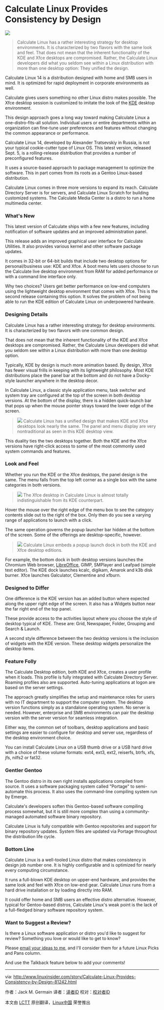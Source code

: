Calculate Linux Provides Consistency by Design
================================================================================
![](http://www.linuxinsider.com/ai/120560/linux-desktop-kde-xfce.jpg)

> Calculate Linux has a rather interesting strategy for desktop environments. It is characterized by two flavors with the same look and feel. That does not mean that the inherent functionality of the KDE and Xfce desktops are compromised. Rather, the Calculate Linux developers did what you seldom see within a Linux distribution with more than one desktop option: They unified the design.

Calculate Linux 14 is a distribution designed with home and SMB users in mind. It is optimized for rapid deployment in corporate environments as well.

Calculate gives users something no other Linux distro makes possible. The Xfce desktop session is customized to imitate the look of the [KDE][1] desktop environment.

This design approach goes a long way toward making Calculate Linux a one-distro-fits-all solution. Individual users or entire departments within an organization can fine-tune user preferences and features without changing the common appearance or performance.

Calculate Linux 14, developed by Alexander Tratsevskiy in Russia, is not your typical cookie-cutter type of Linux OS. This latest version, released Sept. 5, is a rolling-release distribution that provides a number of preconfigured features.

It uses a source-based approach to package management to optimize the software. This in part comes from its roots as a Gentoo Linux-based distribution.

Calculate Linux comes in three more versions to expand its reach. Calculate Directory Server is for servers, and Calculate Linux Scratch for building customized systems. The Calculate Media Center is a distro to run a home multimedia center.

### What's New ###

This latest version of Calculate ships with a few new features, including notification of software updates and an improved administration panel.

This release adds an improved graphical user interface for Calculate Utilities. It also provides various kernel and other software package updates.

It comes in 32-bit or 64-bit builds that include two desktop options for personal/business use: KDE and Xfce. A boot menu lets users choose to run the Calculate live desktop environment from RAM for added performance or with a command line interface only.

Why two choices? Users get better performance on low-end computers using the lightweight desktop environment that comes with Xfce. This is the second release containing this option. It solves the problem of not being able to run the KDE edition of Calculate Linux on underpowered hardware.

### Designing Details ###

Calculate Linux has a rather interesting strategy for desktop environments. It is characterized by two flavors with one common design.

That does not mean that the inherent functionality of the KDE and Xfce desktops are compromised. Rather, the Calculate Linux developers did what you seldom see within a Linux distribution with more than one desktop option.

Typically, KDE by design is much more animation based. By design, Xfce has fewer visual frills in keeping with its lightweight philosophy. Most KDE distributions place the panel bar at the bottom and do not have a Docky-style launcher anywhere in the desktop decor.

In Calculate Linux, a classic style application menu, task switcher and system tray are configured at the top of the screen in both desktop versions. At the bottom of the display, there is a hidden quick-launch bar that pops up when the mouse pointer strays toward the lower edge of the screen.

> ![](http://www.linuxinsider.com/article_images/2014/81242_990x557.jpg)
> Calculate Linux has a unified design that makes KDE and Xfce desktops look nearly the same. The panel and menu display are very nontraditional as seen in this KDE desktop view.

This duality ties the two desktops together. Both the KDE and the Xfce versions have right-click access to some of the most commonly used system commands and features.

### Look and Feel ###

Whether you run the KDE or the Xfce desktops, the panel design is the same. The menu falls from the top left corner as a single box with the same categories in both versions.

> ![](http://www.linuxinsider.com/article_images/2014/81242_990x540.jpg)
> The Xfce desktop in Calculate Linux is almost totally indistinguishable from its KDE counterpart.

Hover the mouse over the right edge of the menu box to see the category contents slide out to the right of the box. Only then do you see a varying range of applications to launch with a click.

The same operation governs the popup launcher bar hidden at the bottom of the screen. Some of the offerings are desktop-specific, however.

> ![](http://www.linuxinsider.com/article_images/2014/81242_990x556.jpg)
> Calculate Linux embeds a popup launch dock in both the KDE and Xfce desktop editions.

For example, the bottom dock in both desktop versions launches the Chromium Web browser, [LibreOffice][3], GIMP, SMPlayer and Leafpad (simple text editor). The KDE dock launches kcalc, digikam, Amarok and k3b disk burner. Xfce launches Galculator, Clementine and xfburn.

### Designed to Differ ###

One difference is the KDE version has an added button where expected along the upper right edge of the screen. It also has a Widgets button near the far right end of the top panel.

These provide access to the activities layout where you choose the style of desktop typical of KDE. These are: Grid, Newspaper, Folder, Grouping and Search & Launch.

A second style difference between the two desktop versions is the inclusion of widgets with the KDE version. These desktop widgets personalize the desktop items.

### Feature Folly ###

The Calculate Desktop edition, both KDE and Xfce, creates a user profile when it loads. This profile is fully integrated with Calculate Directory Server. Roaming profiles also are supported. Auto-tuning applications at logon are based on the server settings.

The approach greatly simplifies the setup and maintenance roles for users with no IT department to support the computer system. The desktop version functions simply as a standalone operating system. No server is needed. However, enterprise and SMB environments can pair the desktop version with the server version for seamless integration.

Either way, the common set of toolbars, desktop applications and basic settings are easier to configure for desktop and server use, regardless of the desktop environment choice.

You can install Calculate Linux on a USB thumb drive or a USB hard drive with a choice of these volume formats: ext4, ext3, ext2, reiserfs, btrfs, xfs, jfs, nilfs2 or fat32.

### Gentler Gentoo ###

The Gentoo distro in its own right installs applications compiled from source. It uses a software packaging system called "Portage" to semi-automate this process. It also uses the command-line compiling system run by Emerge.

Calculate's developers soften this Gentoo-based software compiling process somewhat, but it is still more complex than using a community-managed automated software binary repository.

Calculate Linux is fully compatible with Gentoo repositories and support for binary repository updates. System files are updated via Portage throughout the distribution life cycle.

### Bottom Line ###

Calculate Linux is a well-tooled Linux distro that makes consistency in design job number one. It is highly configurable and is optimized for nearly every computing circumstance.

It runs a full-blown KDE desktop on upper-end hardware, and provides the same look and feel with Xfce on low-end gear. Calculate Linux runs from a hard drive installation or by loading directly into RAM.

It could offer home and SMB users an effective distro alternative. However, typical for Gentoo-based distros, Calculate Linux's weak point is the lack of a full-fledged binary software repository system.

### Want to Suggest a Review? ###

Is there a Linux software application or distro you'd like to suggest for review? Something you love or would like to get to know?

Please [email your ideas to me][4], and I'll consider them for a future Linux Picks and Pans column.

And use the Talkback feature below to add your comments!

--------------------------------------------------------------------------------

via: http://www.linuxinsider.com/story/Calculate-Linux-Provides-Consistency-by-Design-81242.html

作者：Jack M. Germain
译者：[译者ID](https://github.com/译者ID)
校对：[校对者ID](https://github.com/校对者ID)

本文由 [LCTT](https://github.com/LCTT/TranslateProject) 原创翻译，[Linux中国](http://linux.cn/) 荣誉推出

[1]:http://www.calculate-linux.org/
[2]:http://www.kde.org/
[3]:http://www.libreoffice.org/
[4]:jack.germain@newsroom.ectnews.com